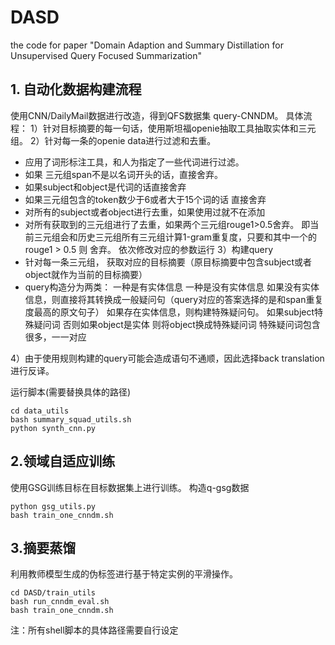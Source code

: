 # DASD
the code for paper "Domain Adaption and Summary Distillation for Unsupervised Query Focused Summarization"
## 1. 自动化数据构建流程
使用CNN/DailyMail数据进行改造，得到QFS数据集 query-CNNDM。
具体流程：
1）针对目标摘要的每一句话，使用斯坦福openie抽取工具抽取实体和三元组。
2）针对每一条的openie data进行过滤和去重。 

 - 应用了词形标注工具，和人为指定了一些代词进行过滤。 
 - 如果 三元组span不是以名词开头的话，直接舍弃。 
 - 如果subject和object是代词的话直接舍弃 
 - 如果三元组包含的token数少于6或者大于15个词的话 直接舍弃 
 - 对所有的subject或者object进行去重，如果使用过就不在添加
 - 对所有获取到的三元组进行了去重，如果两个三元组rouge1>0.5舍弃。 即当前三元组会和历史三元组所有三元组计算1-gram重复度，只要和其中一个的rouge1 > 0.5 则 舍弃。
依次修改对应的参数运行 
3）构建query 
 - 针对每一条三元组， 获取对应的目标摘要（原目标摘要中包含subject或者object就作为当前的目标摘要） 
 - query构造分为两类： 一种是有实体信息 一种是没有实体信息 
如果没有实体信息，则直接将其转换成一般疑问句（query对应的答案选择的是和span重复度最高的原文句子） 
如果存在实体信息，则构建特殊疑问句。 
如果subject特殊疑问词 
否则如果object是实体 则将object换成特殊疑问词
特殊疑问词包含很多，一一对应  

4）由于使用规则构建的query可能会造成语句不通顺，因此选择back translation 进行反译。

运行脚本(需要替换具体的路径)
```
cd data_utils
bash summary_squad_utils.sh
python synth_cnn.py
```

## 2.领域自适应训练
使用GSG训练目标在目标数据集上进行训练。
构造q-gsg数据
```
python gsg_utils.py
bash train_one_cnndm.sh
```


## 3.摘要蒸馏
利用教师模型生成的伪标签进行基于特定实例的平滑操作。
```
cd DASD/train_utils
bash run_cnndm_eval.sh
bash train_one_cnndm.sh
```

注：所有shell脚本的具体路径需要自行设定

